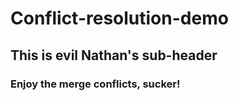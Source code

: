 # Conflict-resolution-demo

## This is evil Nathan's sub-header

### Enjoy the merge conflicts, sucker!
